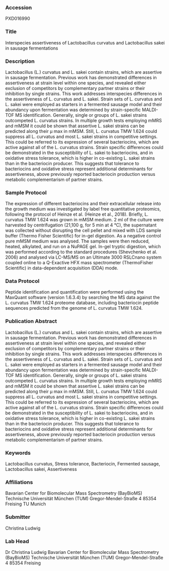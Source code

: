 ### Accession
PXD016990

### Title
Interspecies assertiveness of Lactobacillus curvatus and Lactobacillus sakei in sausage fermentations

### Description
Lactobacillus (L.) curvatus and L. sakei contain strains, which are assertive in sausage fermentation.  Previous work has demonstrated differences in assertiveness at strain level within one species, and revealed either exclusion of competitors by complementary partner strains or their inhibition by single strains. This work addresses interspecies differences in the assertiveness of L. curvatus and L. sakei. Strain sets of L. curvatus and L. sakei were employed as starters in a fermented sausage model and their abundancy upon fermentation was determined by strain-specific MALDI-TOF MS identification. Generally, single or groups of L. sakei strains outcompeted L. curvatus strains. In multiple growth tests employing mMRS and mMSM it could be shown that assertive L. sakei strains can be predicted along their µ max in mMSM. Still, L. curvatus TMW 1.624 could suppress all L. curvatus and most L. sakei strains in competitive settings. This could be referred to its expression of several bacteriocins, which are active against all of the L. curvatus strains. Strain specific differences could be demonstrated in the susceptibility of L. sakei to bacteriocins, and in oxidative stress tolerance, which is higher in co-existing L. sakei strains than in the bacteriocin producer. This suggests that tolerance to bacteriocins and oxidative stress represent additional determinants for assertiveness, above previously reported bacteriocin production versus metabolic complementarism of partner strains.

### Sample Protocol
The expression of different bacteriocins and their extracellular release into the growth medium was investigated by label free quantitative proteomics, following the protocol of Heinze et al. (Heinze et al., 2018). Briefly, L. curvatus TMW 1.624 was grown in mMSM medium. 2 ml of the culture were harvested by centrifugation (21,100 g, for 5 min at 4 °C), the supernatant was collected without disrupting the cell pellet and mixed with LDS sample buffer (Thermo Fisher Scientific) for in-gel digestion. As a negative control pure mMSM medium was analysed. The samples were then reduced, heated, alkylated, and run on a NuPAGE gel. In-gel tryptic digestion, which was performed according to the standard procedures (Shevchenko et al. 2006) and analysed via LC-MS/MS on an Ultimate 3000 RSLCnano system coupled online to a Q-Exactive HFX mass spectrometer (ThermoFisher Scientific) in data-dependent acquisition (DDA) mode.

### Data Protocol
Peptide identification and quantification were performed using the MaxQuant software (version 1.6.3.4) by searching the MS data against the L. curvatus TMW 1.624 proteome database, including bacteriocin peptide sequences predicted from the genome of L. curvatus TMW 1.624.

### Publication Abstract
Lactobacillus (L.) curvatus and L. sakei contain strains, which are assertive in sausage fermentation. Previous work has demonstrated differences in assertiveness at strain level within one species, and revealed either exclusion of competitors by complementary partner strains or their inhibition by single strains. This work addresses interspecies differences in the assertiveness of L. curvatus and L. sakei. Strain sets of L. curvatus and L. sakei were employed as starters in a fermented sausage model and their abundancy upon fermentation was determined by strain-specific MALDI-TOF MS identification. Generally, single or groups of L. sakei strains outcompeted L. curvatus strains. In multiple growth tests employing mMRS and mMSM it could be shown that assertive L. sakei strains can be predicted along their &#x3bc; max in mMSM. Still, L. curvatus TMW 1.624 could suppress all L. curvatus and most L. sakei strains in competitive settings. This could be referred to its expression of several bacteriocins, which are active against all of the L. curvatus strains. Strain specific differences could be demonstrated in the susceptibility of L. sakei to bacteriocins, and in oxidative stress tolerance, which is higher in co-existing L. sakei strains than in the bacteriocin producer. This suggests that tolerance to bacteriocins and oxidative stress represent additional determinants for assertiveness, above previously reported bacteriocin production versus metabolic complementarism of partner strains.

### Keywords
Lactobacillus curvatus, Stress tolerance, Bacteriocin, Fermented sausage, Lactobacillus sakei, Assertiveness

### Affiliations
Bavarian Center for Biomolecular Mass Spectrometry (BayBioMS) Technische Universität München (TUM) Gregor-Mendel-Straße 4 85354 Freising
TU Munich

### Submitter
Christina Ludwig

### Lab Head
Dr Christina Ludwig
Bavarian Center for Biomolecular Mass Spectrometry (BayBioMS) Technische Universität München (TUM) Gregor-Mendel-Straße 4 85354 Freising


